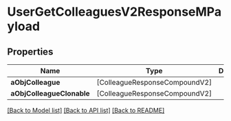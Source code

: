# UserGetColleaguesV2ResponseMPayload

## Properties
Name | Type | Description | Notes
------------ | ------------- | ------------- | -------------
**aObjColleague** | [ColleagueResponseCompoundV2] |  | 
**aObjColleagueClonable** | [ColleagueResponseCompoundV2] |  | 

[[Back to Model list]](../README.md#documentation-for-models) [[Back to API list]](../README.md#documentation-for-api-endpoints) [[Back to README]](../README.md)


